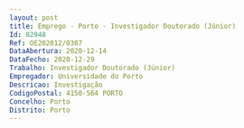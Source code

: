 ```yaml
--- 
layout: post
title: Emprego - Porto - Investigador Doutorado (Júnior)
Id: 82948
Ref: OE202012/0307
DataAbertura: 2020-12-14
DataFecho: 2020-12-29
Trabalho: Investigador Doutorado (Júnior)
Empregador: Universidade do Porto
Descricao: Investigação
CodigoPostal: 4150-564 PORTO
Concelho: Porto
Distrito: Porto
--- 
```

